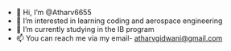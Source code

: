 - 👋 Hi, I’m @Atharv6655
- 👀 I’m interested in learning coding and aerospace engineering 
- 🌱 I’m currently studying in the IB program 
- 📫 You can reach me via my email- atharvgidwani@gmail.com 

<!---
Atharv6655/Atharv6655 is a ✨ special ✨ repository because its `README.md` (this file) appears on your GitHub profile.
You can click the Preview link to take a look at your changes.
--->
